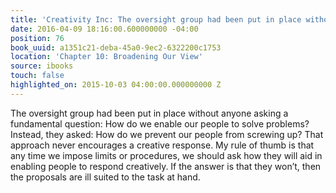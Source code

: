 ```yaml
---
title: 'Creativity Inc: The oversight group had been put in place without anyone ask…'
date: 2016-04-09 18:16:00.600000000 -04:00
position: 76
book_uuid: a1351c21-deba-45a0-9ec2-6322200c1753
location: 'Chapter 10: Broadening Our View'
source: ibooks
touch: false
highlighted_on: 2015-10-03 04:00:00.000000000 Z
---
```


The oversight group had been put in place without anyone asking a fundamental question: How do we enable our people to solve problems? Instead, they asked: How do we prevent our people from screwing up? That approach never encourages a creative response. My rule of thumb is that any time we impose limits or procedures, we should ask how they will aid in enabling people to respond creatively. If the answer is that they won’t, then the proposals are ill suited to the task at hand.